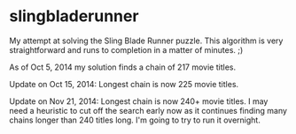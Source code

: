 slingbladerunner
================

My attempt at solving the Sling Blade Runner puzzle. This algorithm is very straightforward and runs to completion in a matter of minutes. ;)

As of Oct 5, 2014 my solution finds a chain of 217 movie titles.

Update on Oct 15, 2014: Longest chain is now 225 movie titles.

Update on Nov 21, 2014: Longest chain is now 240+ movie titles. I may need a heuristic to cut off the search early now as it continues finding many chains longer than 240 titles long. I'm going to try to run it overnight.
